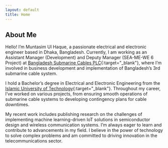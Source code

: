 ```yaml
---
layout: default
title: Home
---
```


## About Me

Hello! I’m Muntasim Ul Haque, a passionate electrical and electronic engineer based in Dhaka, Bangladesh. Currently, I am working as an Assistant Manager (Development) and Deputy Manager (SEA-ME-WE 6 Project) at [Bangladesh Submarine Cables PLC](https://bscplc.gov.bd/){:target="_blank"}, where I’m involved in business development and implementation of Bangladesh’s 3rd submarine cable system.

I hold a Bachelor’s degree in Electrical and Electronic Engineering from the [Islamic University of Technology](https://www.iutoic-dhaka.edu/){:target="_blank"}. Throughout my career, I’ve worked on various projects, from ensuring smooth operations of submarine cable systems to developing contingency plans for cable downtimes.

My recent work includes publishing research on the challenges of implementing machine learning-driven IoT solutions in semiconductor design and wireless communication systems. I’m always eager to learn and contribute to advancements in my field. I believe in the power of technology to solve complex problems and am committed to driving innovation in the telecommunications sector.